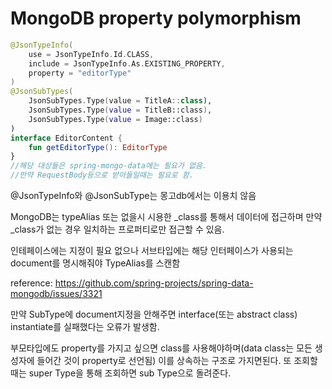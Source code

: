 # MongoDB property polymorphism

```kotlin
@JsonTypeInfo(
	use = JsonTypeInfo.Id.CLASS,
	include = JsonTypeInfo.As.EXISTING_PROPERTY,
	property = "editorType"
)
@JsonSubTypes(
	JsonSubTypes.Type(value = TitleA::class),
	JsonSubTypes.Type(value = TitleB::class),
	JsonSubTypes.Type(value = Image::class)
)
interface EditorContent {
	fun getEditorType(): EditorType
}
//해당 대상들은 spring-mongo-data에는 필요가 없음.
//만약 RequestBody등으로 받아들일때는 필요로 함.

```

@JsonTypeInfo와 @JsonSubType는 몽고db에서는 이용치 않음

MongoDB는 typeAlias 또는 없을시 시용한 _class를 통해서 데이터에 접근하며
만약 _class가 없는 경우 일치하는 프로퍼티로만 접근할 수 있음.

인테페이스에는 지정이 필요 없으나 서브타입에는 해당 인터페이스가 사용되는 document를 명시해줘야
TypeAlias를 스캔함

reference: https://github.com/spring-projects/spring-data-mongodb/issues/3321

만약 SubType에 document지정을 안해주면 interface(또는 abstract class) instantiate를 실패했다는 오류가 발생함.

부모타입에도 property를 가지고 싶으면 class를 사용해야하며(data class는 모든 생성자에 들어간 것이 property로 선언됨) 이를 상속하는 구조로 가지면된다. 또 조회할때는 super Type을 통해 조회하면 sub Type으로 돌려준다.